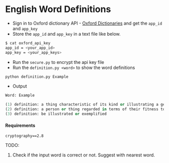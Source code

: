 # English Word Definitions

* Sign in to Oxford dictionary API - [Oxford Dictionaries](https://developer.oxforddictionaries.com/) and 
get the `app_id` and `app_key`
* Store the `app_id` and `app_key` in a text file like below.
```bash
$ cat oxford_api_key
app_id = <your_app_id>
app_key = <your_app_keys>
```
* Run the `secure.py` to encrypt the api key file
* Run the `definition.py <word>` to show the word definitions
```python
python definition.py Example
 ```

* Output
```python
Word: Example

(1) definition: a thing characteristic of its kind or illustrating a general rule
(2) definition: a person or thing regarded in terms of their fitness to be imitated
(3) definition: be illustrated or exemplified
```

#### Requirements
```
cryptography==2.8
```

TODO:
1. Check if the input word is correct or not. Suggest with nearest word.